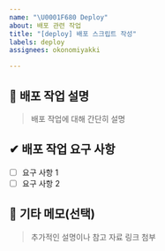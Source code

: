 ```yaml
---
name: "\U0001F680 Deploy"
about: 배포 관련 작업
title: "[deploy] 배포 스크립트 작성"
labels: deploy
assignees: okonomiyakki

---
```


## 🚀 배포 작업 설명
> 배포 작업에 대해 간단히 설명

## ✔ 배포 작업 요구 사항
- [ ] 요구 사항 1
- [ ] 요구 사항 2

## 💬 기타 메모(선택)
> 추가적인 설명이나 참고 자료 링크 첨부
